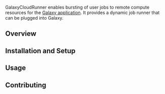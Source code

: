 GalaxyCloudRunner enables bursting of user jobs to remote compute resources for the
[Galaxy application](https://galaxyproject.org/). It provides a dynamic job runner
that can be plugged into Galaxy.

## Overview

## Installation and Setup

## Usage

## Contributing
